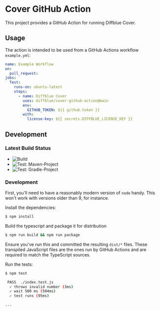 # Cover GitHub Action

This project provides a GitHub Action for running Diffblue Cover.

## Usage

The action is intended to be used from a GitHub Actions workflow `example.yml`:

```yaml
name: Example Workflow
on:
  pull_request:
jobs:
  Test:
    runs-on: ubuntu-latest
    steps:
      - name: Diffblue Cover
        uses: diffblue/cover-github-action@main
        env:
          GITHUB_TOKEN: ${{ github.token }}
        with:
          license-key: ${{ secrets.DIFFBLUE_LICENSE_KEY }}
```

## Development

### Latest Build Status

- ![Build](https://github.com/diffblue/cover-github-action/workflows/Build/badge.svg)
- ![Test: Maven-Project](https://github.com/diffblue/cover-github-action/actions/workflows/Test-Maven-Project.yml/badge.svg)
- ![Test: Gradle-Project](https://github.com/diffblue/cover-github-action/actions/workflows/Test-Gradle-Project.yml/badge.svg)

### Development

First, you'll need to have a reasonably modern version of `node` handy. This won't work with versions older than 9, for instance.

Install the dependencies:
```bash
$ npm install
```

Build the typescript and package it for distribution
```bash
$ npm run build && npm run package
```

Ensure you've run this and committed the resulting `dist/*` files. 
These transpiled JavaScript files are the ones run by GitHub Actions and are required to match the TypeScript sources.

Run the tests:  
```bash
$ npm test

 PASS  ./index.test.js
  ✓ throws invalid number (3ms)
  ✓ wait 500 ms (504ms)
  ✓ test runs (95ms)

...
```
